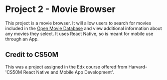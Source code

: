 # Project 2 - Movie Browser
This project is a movie browser. It will allow users to
search for movies included in the [Open Movie Database](http://www.omdbapi.com/)
and view additional information about any movies they select.
It uses React Native, so is meant for mobile use through an App.



## Credit to CS50M
This was a project assigned in the Edx course offered from Harvard- 'CS50M React Native and Mobile App Development'.
